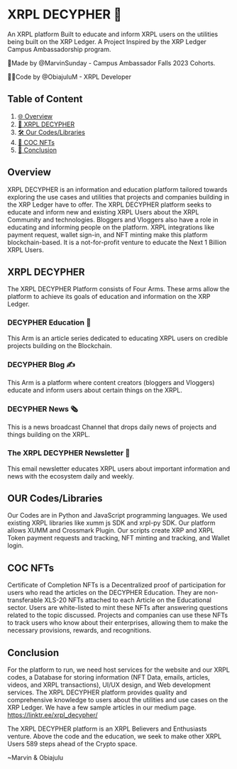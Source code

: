 # XRPL DECYPHER 📜
An XRPL platform Built to educate and inform XRPL users on the utilities being built on the XRP Ledger.
A Project Inspired by the XRP Ledger Campus Ambassadorship program.

📝Made by @MarvinSunday - Campus Ambassador Falls 2023 Cohorts.

🧑‍💻Code by @ObiajuluM - XRPL Developer

## Table of Content
1. [🌐 Overview](#overview)
2. [📖 XRPL DECYPHER](#xrpl-decypher)
3. [🛠 Our Codes/Libraries](#our-codes/libraries)
4. [🎨 COC NFTs](#coc-nfts)
5. [📝 Conclusion](#conclusion)
<a name="overview"></a>
## Overview
XRPL DECYPHER is an information and education platform tailored towards exploring the use cases and utilities that projects and companies building in the XRP Ledger have to offer. The XRPL DECYPHER platform seeks to educate and inform new and existing XRPL Users about the XRPL Community and technologies. Bloggers and Vloggers also have a role in educating and informing people on the platform. XRPL integrations like payment request, wallet sign-in, and NFT minting make this platform blockchain-based. It is a not-for-profit venture to educate the Next 1 Billion XRPL Users.
<a name="xrpl-decypher"></a>
## XRPL DECYPHER
The XRPL DECYPHER Platform consists of Four Arms. These arms allow the platform to achieve its goals of education and information on the XRP Ledger. 
### DECYPHER Education 📖
This Arm is an article series dedicated to educating XRPL users on credible projects building on the Blockchain.
### DECYPHER Blog ✍️
This Arm is a platform where content creators (bloggers and Vloggers) educate and inform users about certain things on the XRPL.
### DECYPHER News 🗞️
This is a news broadcast Channel that drops daily news of projects and things building on the XRPL.
### The XRPL DECYPHER Newsletter 📰
This email newsletter educates XRPL users about important information and news with the ecosystem daily and weekly.
<a name="our-codes/libraries"></a>
## OUR Codes/Libraries
Our Codes are in Python and JavaScript programming languages. We used existing XRPL libraries like xumm js SDK and xrpl-py SDK. Our platform allows XUMM and Crossmark Plugin. Our scripts create XRP and XRPL Token payment requests and tracking, NFT minting and tracking, and Wallet login.
<a name="coc-nfts"></a>
## COC NFTs
Certificate of Completion NFTs is a Decentralized proof of participation for users who read the articles on the DECYPHER Education. They are non-transferable XLS-20 NFTs attached to each Article on the Educational sector. Users are white-listed to mint these NFTs after answering questions related to the topic discussed. Projects and companies can use these NFTs to track users who know about their enterprises, allowing them to make the necessary provisions, rewards, and recognitions.
<a name="conclusion"></a>
## Conclusion 
For the platform to run, we need host services for the website and our XRPL codes, a Database for storing information (NFT Data, emails, articles, videos, and XRPL transactions), UI/UX design, and Web development services. 
The XRPL DECYPHER platform provides quality and comprehensive knowledge to users about the utilities and use cases on the XRP Ledger. 
We have a few sample articles in our medium page. https://linktr.ee/xrpl_decypher/

The XRPL DECYPHER platform is an XRPL Believers and Enthusiasts venture. Above the code and the education, we seek to make other XRPL Users 589 steps ahead of the Crypto space. 

~Marvin & Obiajulu 
